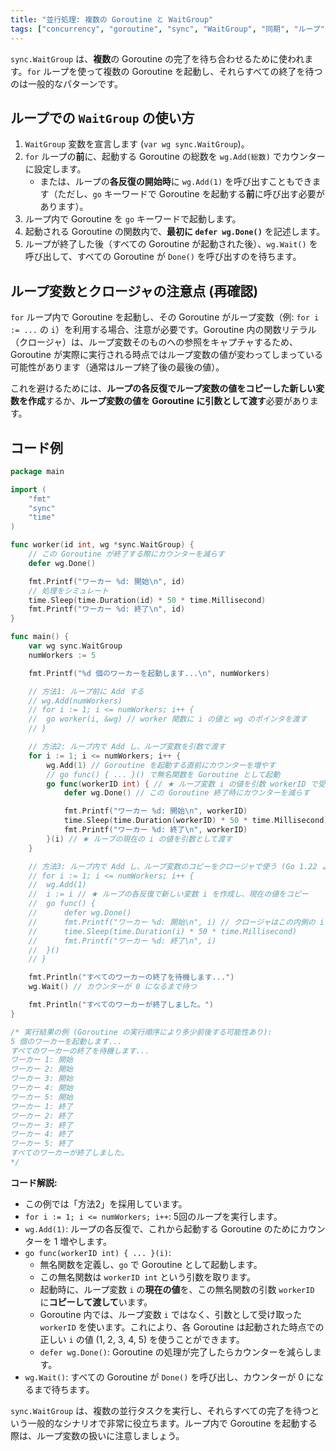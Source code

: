 ```yaml
---
title: "並行処理: 複数の Goroutine と WaitGroup"
tags: ["concurrency", "goroutine", "sync", "WaitGroup", "同期", "ループ", "クロージャ"]
---
```


`sync.WaitGroup` は、**複数**の Goroutine の完了を待ち合わせるために使われます。`for` ループを使って複数の Goroutine を起動し、それらすべての終了を待つのは一般的なパターンです。

## ループでの `WaitGroup` の使い方

1.  `WaitGroup` 変数を宣言します (`var wg sync.WaitGroup`)。
2.  `for` ループの**前**に、起動する Goroutine の総数を `wg.Add(総数)` でカウンターに設定します。
    *   または、ループの**各反復の開始時**に `wg.Add(1)` を呼び出すこともできます（ただし、`go` キーワードで Goroutine を起動する**前**に呼び出す必要があります）。
3.  ループ内で Goroutine を `go` キーワードで起動します。
4.  起動される Goroutine の関数内で、**最初に `defer wg.Done()`** を記述します。
5.  ループが終了した後（すべての Goroutine が起動された後）、`wg.Wait()` を呼び出して、すべての Goroutine が `Done()` を呼び出すのを待ちます。

## ループ変数とクロージャの注意点 (再確認)

`for` ループ内で Goroutine を起動し、その Goroutine がループ変数（例: `for i := ...` の `i`）を利用する場合、注意が必要です。Goroutine 内の関数リテラル（クロージャ）は、ループ変数そのものへの参照をキャプチャするため、Goroutine が実際に実行される時点ではループ変数の値が変わってしまっている可能性があります（通常はループ終了後の最後の値）。

これを避けるためには、**ループの各反復でループ変数の値をコピーした新しい変数を作成**するか、**ループ変数の値を Goroutine に引数として渡す**必要があります。

## コード例

```go title="ループで複数の Goroutine を起動し WaitGroup で待つ"
package main

import (
	"fmt"
	"sync"
	"time"
)

func worker(id int, wg *sync.WaitGroup) {
	// この Goroutine が終了する際にカウンターを減らす
	defer wg.Done()

	fmt.Printf("ワーカー %d: 開始\n", id)
	// 処理をシミュレート
	time.Sleep(time.Duration(id) * 50 * time.Millisecond)
	fmt.Printf("ワーカー %d: 終了\n", id)
}

func main() {
	var wg sync.WaitGroup
	numWorkers := 5

	fmt.Printf("%d 個のワーカーを起動します...\n", numWorkers)

	// 方法1: ループ前に Add する
	// wg.Add(numWorkers)
	// for i := 1; i <= numWorkers; i++ {
	// 	go worker(i, &wg) // worker 関数に i の値と wg のポインタを渡す
	// }

	// 方法2: ループ内で Add し、ループ変数を引数で渡す
	for i := 1; i <= numWorkers; i++ {
		wg.Add(1) // Goroutine を起動する直前にカウンターを増やす
		// go func() { ... }() で無名関数を Goroutine として起動
		go func(workerID int) { // ★ ループ変数 i の値を引数 workerID で受け取る
			defer wg.Done() // この Goroutine 終了時にカウンターを減らす

			fmt.Printf("ワーカー %d: 開始\n", workerID)
			time.Sleep(time.Duration(workerID) * 50 * time.Millisecond)
			fmt.Printf("ワーカー %d: 終了\n", workerID)
		}(i) // ★ ループの現在の i の値を引数として渡す
	}

	// 方法3: ループ内で Add し、ループ変数のコピーをクロージャで使う (Go 1.22 より前のイディオム)
	// for i := 1; i <= numWorkers; i++ {
	// 	wg.Add(1)
	// 	i := i // ★ ループの各反復で新しい変数 i を作成し、現在の値をコピー
	// 	go func() {
	// 		defer wg.Done()
	// 		fmt.Printf("ワーカー %d: 開始\n", i) // クロージャはこの内側の i をキャプチャ
	// 		time.Sleep(time.Duration(i) * 50 * time.Millisecond)
	// 		fmt.Printf("ワーカー %d: 終了\n", i)
	// 	}()
	// }

	fmt.Println("すべてのワーカーの終了を待機します...")
	wg.Wait() // カウンターが 0 になるまで待つ

	fmt.Println("すべてのワーカーが終了しました。")
}

/* 実行結果の例 (Goroutine の実行順序により多少前後する可能性あり):
5 個のワーカーを起動します...
すべてのワーカーの終了を待機します...
ワーカー 1: 開始
ワーカー 2: 開始
ワーカー 3: 開始
ワーカー 4: 開始
ワーカー 5: 開始
ワーカー 1: 終了
ワーカー 2: 終了
ワーカー 3: 終了
ワーカー 4: 終了
ワーカー 5: 終了
すべてのワーカーが終了しました。
*/
```

**コード解説:**

*   この例では「方法2」を採用しています。
*   `for i := 1; i <= numWorkers; i++`: 5回のループを実行します。
*   `wg.Add(1)`: ループの各反復で、これから起動する Goroutine のためにカウンターを 1 増やします。
*   `go func(workerID int) { ... }(i)`:
    *   無名関数を定義し、`go` で Goroutine として起動します。
    *   この無名関数は `workerID int` という引数を取ります。
    *   起動時に、ループ変数 `i` の**現在の値**を、この無名関数の引数 `workerID` に**コピーして渡して**います。
    *   Goroutine 内では、ループ変数 `i` ではなく、引数として受け取った `workerID` を使います。これにより、各 Goroutine は起動された時点での正しい `i` の値 (1, 2, 3, 4, 5) を使うことができます。
    *   `defer wg.Done()`: Goroutine の処理が完了したらカウンターを減らします。
*   `wg.Wait()`: すべての Goroutine が `Done()` を呼び出し、カウンターが 0 になるまで待ちます。

`sync.WaitGroup` は、複数の並行タスクを実行し、それらすべての完了を待つという一般的なシナリオで非常に役立ちます。ループ内で Goroutine を起動する際は、ループ変数の扱いに注意しましょう。